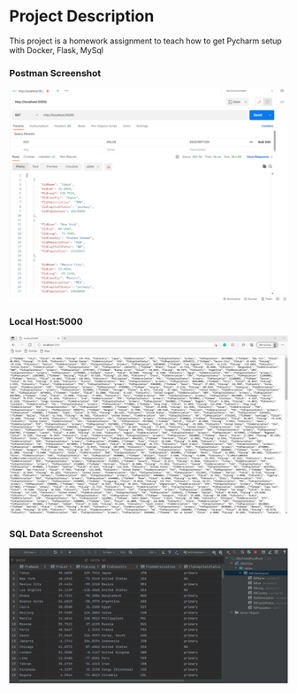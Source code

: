 # Project Description
This project is a homework assignment to teach how to get Pycharm setup with Docker, Flask, MySql

### Postman Screenshot
![postman request output1](screenshots/img_2.png)

### Local Host:5000
![locahost:5000](screenshots/Sqlshot.png)

### SQL Data Screenshot
![pycharm data query](screenshots/Pycharmscreenshot.png)
